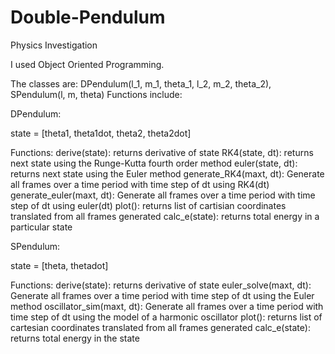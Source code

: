 # Double-Pendulum
Physics Investigation

I used Object Oriented Programming.

The classes are: 
DPendulum(l_1, m_1, theta_1, l_2, m_2, theta_2), SPendulum(l, m, theta)
Functions include: 

DPendulum: 

state = [theta1, theta1dot, theta2, theta2dot]

Functions:
derive(state): returns derivative of state
RK4(state, dt): returns next state using the Runge-Kutta fourth order method
euler(state, dt): returns next state using the Euler method
generate_RK4(maxt, dt): Generate all frames over a time period with time step of dt using RK4(dt)
generate_euler(maxt, dt): Generate all frames over a time period with time step of dt using euler(dt)
plot(): returns list of cartisian coordinates translated from all frames generated
calc_e(state): returns total energy in a particular state

SPendulum: 

state = [theta, thetadot]

Functions:
derive(state): returns derivative of state
euler_solve(maxt, dt): Generate all frames over a time period with time step of dt using the Euler method
oscillator_sim(maxt, dt): Generate all frames over a time period with time step of dt using the model of a harmonic oscillator
plot(): returns list of cartesian coordinates translated from all frames generated
calc_e(state): returns total energy in the state
